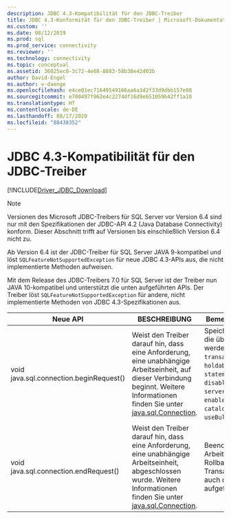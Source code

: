 ```yaml
---
description: JDBC 4.3-Kompatibilität für den JDBC-Treiber
title: JDBC 4.3-Konformität für den JDBC-Treiber | Microsoft-Dokumentation
ms.custom: ''
ms.date: 08/12/2019
ms.prod: sql
ms.prod_service: connectivity
ms.reviewer: ''
ms.technology: connectivity
ms.topic: conceptual
ms.assetid: 36025ec0-3c72-4e68-8083-58b38e42d03b
author: David-Engel
ms.author: v-daenge
ms.openlocfilehash: e4ce01ec71649549166aa6a3d2f33d9dbb157e08
ms.sourcegitcommit: e700497f962e4c2274df16d9e651059b42ff1a10
ms.translationtype: HT
ms.contentlocale: de-DE
ms.lasthandoff: 08/17/2020
ms.locfileid: "88438352"
---
```

# <a name="jdbc-43-compliance-for-the-jdbc-driver"></a>JDBC 4.3-Kompatibilität für den JDBC-Treiber

[!INCLUDE[Driver_JDBC_Download](../../includes/driver_jdbc_download.md)]

> [!NOTE]  
> Versionen des Microsoft JDBC-Treibers für SQL Server vor Version 6.4 sind nur mit den Spezifikationen der JDBC-API 4.2 (Java Database Connectivity) konform. Dieser Abschnitt trifft auf Versionen bis einschließlich Version 6.4 nicht zu.

Ab Version 6.4 ist der JDBC-Treiber für SQL Server JAVA 9-kompatibel und löst `SQLFeatureNotSupportedException` für neue JDBC 4.3-APIs aus, die nicht implementierte Methoden aufweisen.

Mit dem Release des JDBC-Treibers 7.0 für SQL Server ist der Treiber nun JAVA 10-kompatibel und unterstützt die unten aufgeführten APIs. Der Treiber löst `SQLFeatureNotSupportedException` für andere, nicht implementierte Methoden von JDBC 4.3-Spezifikationen aus.

|Neue API|BESCHREIBUNG|Bemerkenswerte Implementierungsdetails|  
|-----------------|-----------------|-------------------------------|  
|void java.sql.connection.beginRequest()|Weist den Treiber darauf hin, dass eine Anforderung, eine unabhängige Arbeitseinheit, auf dieser Verbindung beginnt. Weitere Informationen finden Sie unter [java.sql.Connection](https://docs.oracle.com/javase/9/docs/api/java/sql/Connection.html#beginRequest--).|Speichert die Werte der Verbindungsfelder, die über öffentliche API-Methoden geändert werden können: `databaseAutoCommitMode`, `transactionIsolationLevel`, `networkTimeout`, `holdability`, `sendTimeAsDatetime`, `statementPoolingCacheSize`, `disableStatementPooling`, `serverPreparedStatementDiscardThreshold`, `enablePrepareOnFirstPreparedStatementCall`, `catalogName`, `sqlWarnings`, `useBulkCopyForBatchInsert`.|
|void java.sql.connection.endRequest()|Weist den Treiber darauf hin, dass eine Anforderung, eine unabhängige Arbeitseinheit, abgeschlossen wurde. Weitere Informationen finden Sie unter [java.sql.Connection](https://docs.oracle.com/javase/9/docs/api/java/sql/Connection.html#endRequest--).|Beendet Anweisungen, die während der Arbeitseinheit erstellt wurden, und führt ein Rollback für alle ausstehenden Transaktionen durch. Die Methode setzt auch die Änderungen an den oben aufgeführten Verbindungsfeldern zurück.|
